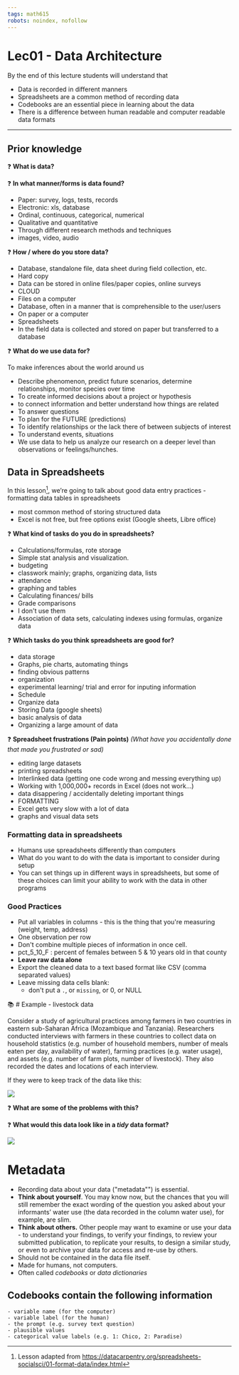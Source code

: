 ```yaml
---
tags: math615
robots: noindex, nofollow
---
```


# Lec01 - Data Architecture

By the end of this lecture students will understand that

* Data is recorded in different manners
* Spreadsheets are a common method of recording data
* Codebooks are an essential piece in learning about the data
* There is a difference between human readable and computer readable data formats 

---

## Prior knowledge

:question: **What is data?**



:question: **In what manner/forms is data found?**
- Paper: survey, logs, tests, records
- Electronic: xls, database
- Ordinal, continuous, categorical, numerical
- Qualitative and quantitative 
- Through different research methods and techniques
- images, video, audio

:question: **How / where do you store data?**
- Database, standalone file, data sheet during field collection, etc.
- Hard copy
- Data can be stored in online files/paper copies, online surveys
- CLOUD
- Files on a computer
- Database, often in a manner that is comprehensible to the user/users
- On paper or a computer
- Spreadsheets
- In the field data is collected and stored on paper but transferred to a database 

:question: **What do we use data for?**

To make inferences about the world around us 
- Describe phenomenon, predict future scenarios, determine relationships, monitor species over time
- To create informed decisions about a project or hypothesis
- to connect information and better understand how things are related
- To answer questions 
- To plan for the FUTURE (predictions)
- To identify relationships or the lack there of between subjects of interest
- To understand events, situations
- We use data to help us analyze our research on a deeper level than observations or feelings/hunches.



## Data in Spreadsheets

In this lesson[^dc], we’re going to talk about good data entry practices - formatting data tables in spreadsheets
    
* most common method of storing structured data
* Excel is not free, but free options exist (Google sheets, Libre office)


:question: **What kind of tasks do you do in spreadsheets?**
- Calculations/formulas, rote storage
- Simple stat analysis and visualization.
- budgeting 
- classwork mainly; graphs, organizing data, lists
-  attendance
-  graphing and tables
-  Calculating finances/ bills
-  Grade comparisons 
-  I don't use them
- Association of data sets, calculating indexes using formulas, organize data


:question:  **Which tasks do you think spreadsheets are good for?**
- data storage
- Graphs, pie charts, automating things
-  finding obvious patterns
- organization 
- experimental learning/ trial and error for inputing information
- Schedule
- Organize data
- Storing Data (google sheets)
- basic analysis of data
- Organizing a large amount of data

:question:  **Spreadsheet frustrations (Pain points)** _(What have you accidentally done that made you frustrated or sad)_
- editing large datasets
- printing spreadsheets
- Interlinked data (getting one code wrong and messing everything up)
- Working with 1,000,000+ records in Excel (does not work...)
- data disappering / accidentally deleting important things
- FORMATTING
- Excel gets very slow with a lot of data
- graphs and visual data sets


### Formatting data in spreadsheets 

* Humans use spreadsheets differently than computers
* What do you want to do with the data is important to consider during setup
* You can set things up in different ways in spreadsheets, but some of these choices can limit your ability to work with the data in other programs 


### Good Practices 

* Put all variables in columns - this is the thing that you're measuring (weight, temp, address)
* One observation per row
* Don't combine multiple pieces of information in once cell. 
* pct_5_10_F : percent of females between 5 & 10 years old in that county
* **Leave raw data alone**
* Export the cleaned data to a text based format like CSV (comma separated values)
* Leave missing data cells blank:
    *  don't put a `.`, or `missing`, or 0, or NULL





:books: # Example - livestock data

Consider a study of agricultural practices among farmers in two countries in eastern sub-Saharan Africa (Mozambique and Tanzania). Researchers conducted interviews with farmers in these countries to collect data on household statistics (e.g. number of household members, number of meals eaten per day, availability of water), farming practices (e.g. water usage), and assets (e.g. number of farm plots, number of livestock). They also recorded the dates and locations of each interview.

If they were to keep track of the data like this:

![](https://datacarpentry.org/spreadsheets-socialsci/fig/multiple-info.png)


:question: **What are some of the problems with this?**


:question: **What would this data look like in a _tidy_ data format?**

![](https://datacarpentry.org/spreadsheets-socialsci/fig/single-info.png)




# Metadata 

* Recording data about your data ("metadata"") is essential. 
* **Think about yourself**. You may know now, but the chances that you will still remember the exact wording of the question you asked about your informants’ water use (the data recorded in the column water use), for example, are slim.
* **Think about others.** Other people may want to examine or use your data - to understand your findings, to verify your findings, to review your submitted publication, to replicate your results, to design a similar study, or even to archive your data for access and re-use by others.   
* Should not be contained in the data file itself. 
* Made for humans, not computers. 
* Often called _codebooks_ or _data dictionaries_ 


## Codebooks contain the following information
    - variable name (for the computer)
    - variable label (for the human)
    - the prompt (e.g. survey text question)
    - plausible values
    - categorical value labels (e.g. 1: Chico, 2: Paradise)
    
    

[^dc]: Lesson adapted from https://datacarpentry.org/spreadsheets-socialsci/01-format-data/index.html 